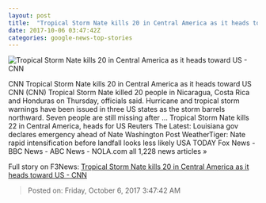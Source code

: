 ```yaml
---
layout: post
title:  "Tropical Storm Nate kills 20 in Central America as it heads toward US - CNN"
date: 2017-10-06 03:47:42Z
categories: google-news-top-stories
---
```


![Tropical Storm Nate kills 20 in Central America as it heads toward US - CNN](http://i2.cdn.cnn.com/cnnnext/dam/assets/170919163358-rapid-intensification-hurricane-super-tease.jpg)

CNN Tropical Storm Nate kills 20 in Central America as it heads toward US CNN (CNN) Tropical Storm Nate killed 20 people in Nicaragua, Costa Rica and Honduras on Thursday, officials said. Hurricane and tropical storm warnings have been issued in three US states as the storm barrels northward. Seven people are still missing after ... Tropical Storm Nate kills 22 in Central America, heads for US Reuters The Latest: Louisiana gov declares emergency ahead of Nate Washington Post WeatherTiger: Nate rapid intensification before landfall looks less likely USA TODAY Fox News - BBC News - ABC News - NOLA.com all 1,228 news articles »


Full story on F3News: [Tropical Storm Nate kills 20 in Central America as it heads toward US - CNN](http://www.f3nws.com/n/pbHAj)

> Posted on: Friday, October 6, 2017 3:47:42 AM
